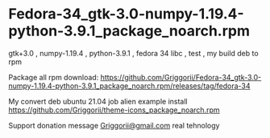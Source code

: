 # Fedora-34_gtk-3.0-numpy-1.19.4-python-3.9.1_package_noarch.rpm
gtk+3.0 , numpy-1.19.4 , python-3.9.1 , fedora 34 libc , test , my build deb to rpm

Package all rpm download: https://github.com/Griggorii/Fedora-34_gtk-3.0-numpy-1.19.4-python-3.9.1_package_noarch.rpm/releases/tag/fedora-34

My convert deb ubuntu 21.04 job alien example install https://github.com/Griggorii/theme-icons_package_noarch.rpm

Support donation message Griggorii@gmail.com real tehnology
